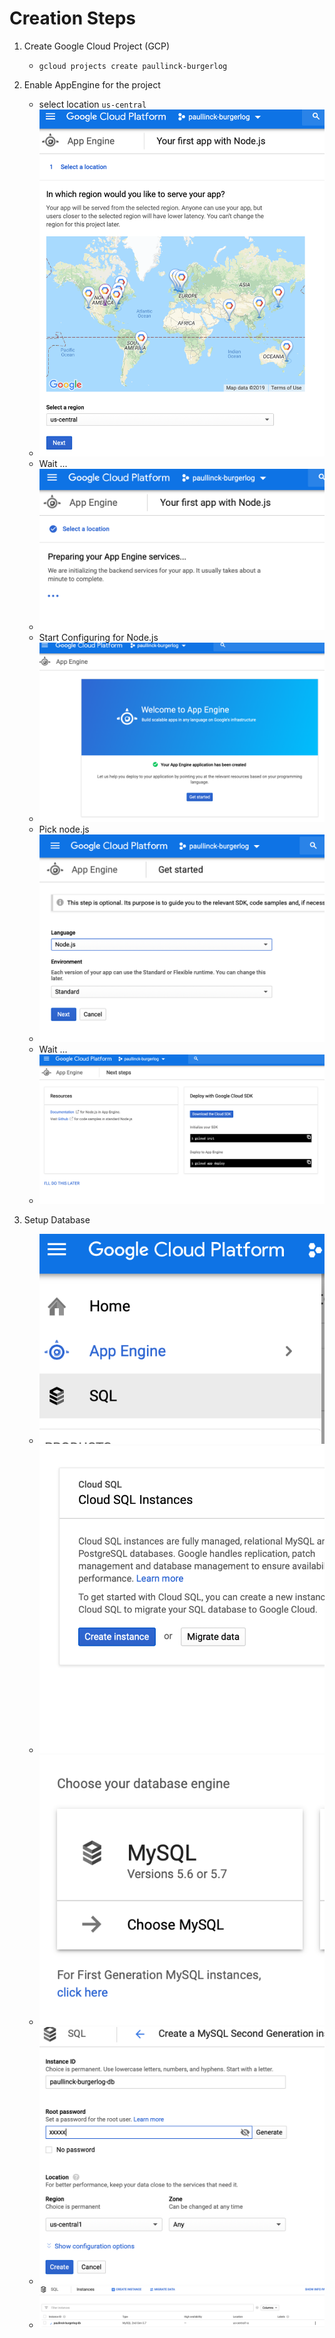 # Creation Steps

1. Create Google Cloud Project (GCP)

    * `gcloud projects create paullinck-burgerlog`

2. Enable AppEngine for the project

    * select location `us-central`
    * ![1](GCP/images/step1.png)
    * Wait ...
    * ![2](GCP/images/step2.png)
    * Start Configuring for Node.js
    * ![3](GCP/images/step3.png)
    * Pick node.js
    * ![4](GCP/images/step4.png)
    * Wait ...
    * ![5](GCP/images/step5.png)

3. Setup Database

    * ![1](GCP/images/db1.png)
    * ![2](GCP/images/db2.png)
    * ![4](GCP/images/db4.png)
    * ![5](GCP/images/db5.png)
    * ![6](GCP/images/db6.png)

